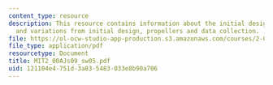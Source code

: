 ```yaml
---
content_type: resource
description: This resource contains information about the initial design, testing
  and variations from initial design, propellers and data collection.
file: https://ol-ocw-studio-app-production.s3.amazonaws.com/courses/2-00aj-exploring-sea-space-earth-fundamentals-of-engineering-design-spring-2009/121104e4751d3a835483033e8b90a706_MIT2_00AJs09_sw05.pdf
file_type: application/pdf
resourcetype: Document
title: MIT2_00AJs09_sw05.pdf
uid: 121104e4-751d-3a83-5483-033e8b90a706
---
```


